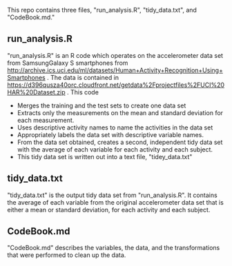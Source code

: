 This repo contains three files, "run_analysis.R", "tidy_data.txt", and "CodeBook.md."

## run_analysis.R
"run_analysis.R" is an R code which operates on the accelerometer data set from SamsungGalaxy S smartphones from http://archive.ics.uci.edu/ml/datasets/Human+Activity+Recognition+Using+Smartphones .  The data is contained in https://d396qusza40orc.cloudfront.net/getdata%2Fprojectfiles%2FUCI%20HAR%20Dataset.zip .  This code 
* Merges the training and the test sets to create one data set
* Extracts only the measurements on the mean and standard deviation for each measurement.
* Uses descriptive activity names to name the activities in the data set
* Appropriately labels the data set with descriptive variable names.
* From the data set obtained, creates a second, independent tidy data set with the average of each variable for each activity and each subject.
* This tidy data set is written out into a text file, "tidey_data.txt"

## tidy_data.txt
"tidy_data.txt" is the output tidy data set from "run_analysis.R".  It contains the average of each variable from the original accelerometer data set that is either a mean or standard deviation, for each activity and each subject.

## CodeBook.md
"CodeBook.md" describes the variables, the data, and the transformations that were performed to clean up the data. 
